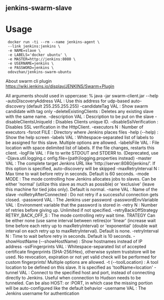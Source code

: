 ## jenkins-swarm-slave
# Usage
     docker run -ti --rm --name jenkins-agent \
     --link jenkins:jenkins \
     -e NAME=slave \
     -e LABELS='docker ubuntu' \
     -e MASTER=http://jenkins:8080 \
     -e USERNAME=jenkins \
     -e PASSWORD=jenkins \
     odovzhan/jenkins-swarm-ubuntu
    
    
About swarm cli plugin
https://wiki.jenkins.io/display/JENKINS/Swarm+Plugin


All arguments should used  in uppercase:
% java -jar swarm-client.jar --help
 -autoDiscoveryAddress VAL              : Use this address for udp-based
                                          auto-discovery (default
                                          255.255.255.255)
 -candidateTag VAL                      : Show swarm candidate with tag only
 -deleteExistingClients                 : Deletes any existing slave with the
                                          same name.
 -description VAL                       : Description to be put on the slave
 -disableClientsUniqueId                : Disables Clients unique ID.
 -disableSslVerification                : Disables SSL verification in the
                                          HttpClient.
 -executors N                           : Number of executors
 -fsroot FILE                           : Directory where Jenkins places files
 -help (--help)                         : Show the help screen
 -labels VAL                            : Whitespace-separated list of labels
                                          to be assigned for this slave.
                                          Multiple options are allowed.
 -labelsFile VAL                        : File location with space delimited
                                          list of labels.  If the file changes,
                                          restarts this client.
 -logFile VAL                           : File to write STDOUT and STDERR to.
                                          (Deprecated, use -Djava.util.logging.c
                                          onfig.file={path}logging.properties
                                          instead)
 -master VAL                            : The complete target Jenkins URL like
                                          'http://server:8080/jenkins/'. If
                                          this option is specified,
                                          auto-discovery will be skipped
 -maxRetryInterval N                    : Max time to wait before retry in
                                          seconds. Default is 60 seconds.
 -mode MODE                             : The mode controlling how Jenkins
                                          allocates jobs to slaves. Can be
                                          either 'normal' (utilize this slave
                                          as much as possible) or 'exclusive'
                                          (leave this machine for tied jobs
                                          only). Default is normal.
 -name VAL                              : Name of the slave
 -noRetryAfterConnected                 : Do not retry if a successful
                                          connection gets closed.
 -password VAL                          : The Jenkins user password
 -passwordEnvVariable VAL               : Environment variable that the
                                          password is stored in
 -retry N                               : Number of retries before giving up.
                                          Unlimited if not specified.
 -retryBackOffStrategy RETRY_BACK_OFF_S : The mode controlling retry wait time.
 TRATEGY                                  Can be either none (use same interval
                                          between retires)or 'linear' (increase
                                          wait time before each retry up to
                                          maxRetryInterval) or 'exponential'
                                          (double wait interval on each retry
                                          up to maxRetryInterval). Default is
                                          none.
 -retryInterval N                       : Time to wait before retry in seconds.
                                          Default is 10 seconds.
 -showHostName (--showHostName)         : Show hostnames instead of IP address
 -sslFingerprints VAL                   : Whitespace-separated list of accepted
                                          certificate fingerprints
                                          (SHA-256/Hex), otherwise system
                                          truststore will be used. No
                                          revocation, expiration or not yet
                                          valid check will be performed for
                                          custom fingerprints! Multiple options
                                          are allowed.
 -t (--toolLocation)                    : A tool location to be defined on this
                                          slave. It is specified as
                                          'toolName=location'
 -tunnel VAL                            : Connect to the specified host and
                                          port, instead of connecting directly
                                          to Jenkins. Useful when connection to
                                          Hudson needs to be tunneled. Can be
                                          also HOST: or :PORT, in which case
                                          the missing portion will be
                                          auto-configured like the default
                                          behavior
 -username VAL                          : The Jenkins username for
                                          authentication
